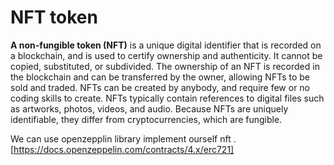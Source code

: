 # NFT token

 **A non-fungible token (NFT)** is a unique digital identifier that is recorded on a blockchain, and is used to certify ownership and authenticity. It cannot be copied, substituted, or subdivided. The ownership of an NFT is recorded in the blockchain and can be transferred by the owner, allowing NFTs to be sold and traded. NFTs can be created by anybody, and require few or no coding skills to create. NFTs typically contain references to digital files such as artworks, photos, videos, and audio. Because NFTs are uniquely identifiable, they differ from cryptocurrencies, which are fungible.

We can use openzepplin library implement ourself nft . [https://docs.openzeppelin.com/contracts/4.x/erc721]
